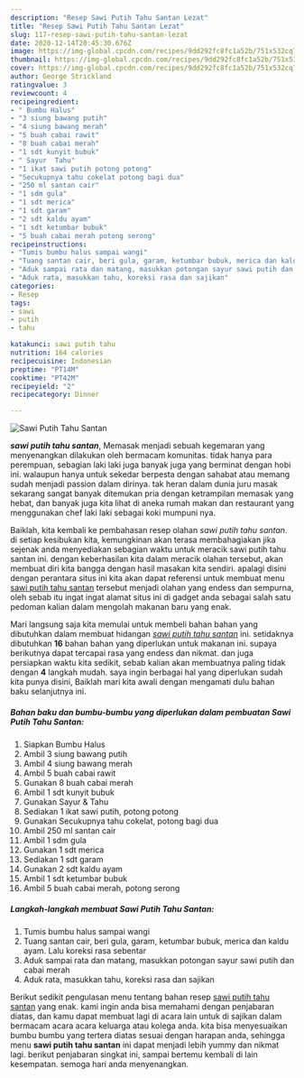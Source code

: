 ```yaml
---
description: "Resep Sawi Putih Tahu Santan Lezat"
title: "Resep Sawi Putih Tahu Santan Lezat"
slug: 117-resep-sawi-putih-tahu-santan-lezat
date: 2020-12-14T20:45:30.676Z
image: https://img-global.cpcdn.com/recipes/9dd292fc8fc1a52b/751x532cq70/sawi-putih-tahu-santan-foto-resep-utama.jpg
thumbnail: https://img-global.cpcdn.com/recipes/9dd292fc8fc1a52b/751x532cq70/sawi-putih-tahu-santan-foto-resep-utama.jpg
cover: https://img-global.cpcdn.com/recipes/9dd292fc8fc1a52b/751x532cq70/sawi-putih-tahu-santan-foto-resep-utama.jpg
author: George Strickland
ratingvalue: 3
reviewcount: 4
recipeingredient:
- " Bumbu Halus"
- "3 siung bawang putih"
- "4 siung bawang merah"
- "5 buah cabai rawit"
- "8 buah cabai merah"
- "1 sdt kunyit bubuk"
- " Sayur  Tahu"
- "1 ikat sawi putih potong potong"
- "Secukupnya tahu cokelat potong bagi dua"
- "250 ml santan cair"
- "1 sdm gula"
- "1 sdt merica"
- "1 sdt garam"
- "2 sdt kaldu ayam"
- "1 sdt ketumbar bubuk"
- "5 buah cabai merah potong serong"
recipeinstructions:
- "Tumis bumbu halus sampai wangi"
- "Tuang santan cair, beri gula, garam, ketumbar bubuk, merica dan kaldu ayam. Lalu koreksi rasa sebentar"
- "Aduk sampai rata dan matang, masukkan potongan sayur sawi putih dan cabai merah"
- "Aduk rata, masukkan tahu, koreksi rasa dan sajikan"
categories:
- Resep
tags:
- sawi
- putih
- tahu

katakunci: sawi putih tahu 
nutrition: 164 calories
recipecuisine: Indonesian
preptime: "PT14M"
cooktime: "PT42M"
recipeyield: "2"
recipecategory: Dinner

---
```



![Sawi Putih Tahu Santan](https://img-global.cpcdn.com/recipes/9dd292fc8fc1a52b/751x532cq70/sawi-putih-tahu-santan-foto-resep-utama.jpg)

<b><i>sawi putih tahu santan</i></b>, Memasak menjadi sebuah kegemaran yang menyenangkan dilakukan oleh bermacam komunitas. tidak hanya para perempuan, sebagian laki laki juga banyak juga yang berminat dengan hobi ini. walaupun hanya untuk sekedar berpesta dengan sahabat atau memang sudah menjadi passion dalam dirinya. tak heran dalam dunia juru masak sekarang sangat banyak ditemukan pria dengan ketrampilan memasak yang hebat, dan banyak juga kita lihat di aneka rumah makan dan restaurant yang menggunakan chef laki laki sebagai koki mumpuni nya.

Baiklah, kita kembali ke pembahasan resep olahan <i>sawi putih tahu santan</i>. di setiap kesibukan kita, kemungkinan akan terasa membahagiakan jika sejenak anda menyediakan sebagian waktu untuk meracik sawi putih tahu santan ini. dengan keberhasilan kita dalam meracik olahan tersebut, akan membuat diri kita bangga dengan hasil masakan kita sendiri. apalagi disini dengan perantara situs ini kita akan dapat referensi untuk membuat menu <u>sawi putih tahu santan</u> tersebut menjadi olahan yang endess dan sempurna, oleh sebab itu ingat ingat alamat situs ini di gadget anda sebagai salah satu pedoman kalian dalam mengolah makanan baru yang enak.




Mari langsung saja kita memulai untuk membeli bahan bahan yang dibutuhkan dalam membuat hidangan <u><i>sawi putih tahu santan</i></u> ini. setidaknya dibutuhkan <b>16</b> bahan bahan yang diperlukan untuk makanan ini. supaya berikutnya dapat tercapai rasa yang endess dan nikmat. dan juga persiapkan waktu kita sedikit, sebab kalian akan membuatnya paling tidak dengan <b>4</b> langkah mudah. saya ingin berbagai hal yang diperlukan sudah kita punya disini, Baiklah mari kita awali dengan mengamati dulu bahan baku selanjutnya ini.

<!--inarticleads1-->

##### Bahan baku dan bumbu-bumbu yang diperlukan dalam pembuatan Sawi Putih Tahu Santan:

1. Siapkan  Bumbu Halus
1. Ambil 3 siung bawang putih
1. Ambil 4 siung bawang merah
1. Ambil 5 buah cabai rawit
1. Gunakan 8 buah cabai merah
1. Ambil 1 sdt kunyit bubuk
1. Gunakan  Sayur &amp; Tahu
1. Sediakan 1 ikat sawi putih, potong potong
1. Gunakan Secukupnya tahu cokelat, potong bagi dua
1. Ambil 250 ml santan cair
1. Ambil 1 sdm gula
1. Gunakan 1 sdt merica
1. Sediakan 1 sdt garam
1. Gunakan 2 sdt kaldu ayam
1. Ambil 1 sdt ketumbar bubuk
1. Ambil 5 buah cabai merah, potong serong




<!--inarticleads2-->

##### Langkah-langkah membuat Sawi Putih Tahu Santan:

1. Tumis bumbu halus sampai wangi
1. Tuang santan cair, beri gula, garam, ketumbar bubuk, merica dan kaldu ayam. Lalu koreksi rasa sebentar
1. Aduk sampai rata dan matang, masukkan potongan sayur sawi putih dan cabai merah
1. Aduk rata, masukkan tahu, koreksi rasa dan sajikan




Berikut sedikit pengulasan menu tentang bahan resep <u>sawi putih tahu santan</u> yang enak. kami ingin anda bisa memahami dengan penjabaran diatas, dan kamu dapat membuat lagi di acara lain untuk di sajikan dalam bermacam acara acara keluarga atau kolega anda. kita bisa menyesuaikan bumbu bumbu yang tertera diatas sesuai dengan harapan anda, sehingga menu <b>sawi putih tahu santan</b> ini dapat menjadi lebih yummy dan nikmat lagi. berikut penjabaran singkat ini, sampai bertemu kembali di lain kesempatan. semoga hari anda menyenangkan.
